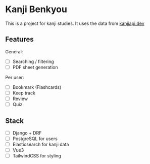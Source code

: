 # Kanji Benkyou

This is a project for kanji studies.
It uses the data from [kanjiapi.dev](https://kanjiapi.dev/)

## Features

General:
- [ ] Searching / filtering
- [ ] PDF sheet generation

Per user:
- [ ] Bookmark (Flashcards)
- [ ] Keep track
- [ ] Review
- [ ] Quiz 

## Stack
- [ ] Django + DRF 
- [ ] PostgreSQL for users
- [ ] Elasticsearch for kanji data
- [ ] Vue3
- [ ] TailwindCSS for styling
